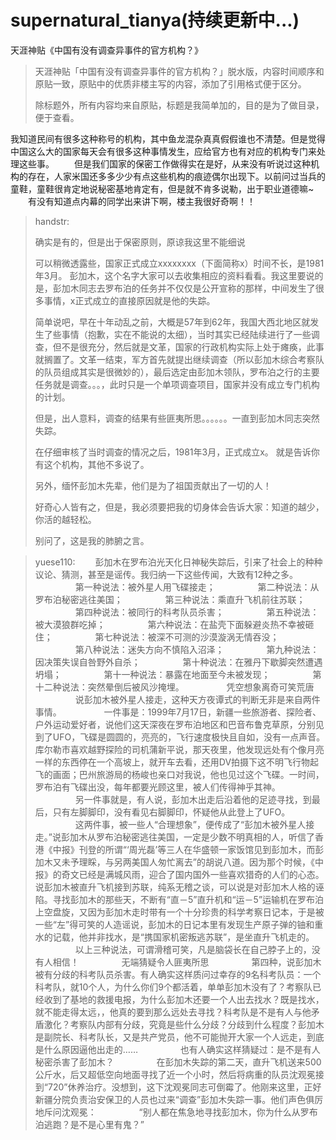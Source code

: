 # supernatural_tianya(持续更新中...)
天涯神贴《中国有没有调查异事件的官方机构？》

>天涯神贴「中国有没有调查异事件的官方机构？」脱水版，内容时间顺序和原贴一致，原贴中的优质非楼主写的内容，添加了引用格式便于区分。
>
>除标题外，所有内容均来自原贴，标题是我简单加的，目的是为了做目录，便于查看。

我知道民间有很多这种称号的机构，其中鱼龙混杂真真假假谁也不清楚。但是觉得中国这么大的国家每天会有很多这种事情发生，应给官方也有对应的机构专门来处理这些事。
　　但是我们国家的保密工作做得实在是好，从来没有听说过这种机构的存在，人家米国还多多少少有点这些机构的痕迹偶尔出现下。以前问过当兵的童鞋，童鞋很肯定地说秘密基地肯定有，但是就不肯多说勒，出于职业道德嘛~
　　有没有知道点内幕的同学出来讲下啊，楼主我很好奇啊！！
  
> handstr:
> 
> 确实是有的，但是出于保密原则，原谅我这里不能细说
> 
> 可以稍微透露些，国家正式成立xxxxxxxx（下面简称x）时间不长，是1981年3月。
> 彭加木，这个名字大家可以去收集相应的资料看看。我这里要说的是，彭加木同志去罗布泊的任务并不仅仅是公开宣称的那样，中间发生了很多事情，x正式成立的直接原因就是他的失踪。 
>
> 简单说吧，早在十年动乱之前，大概是57年到62年，我国大西北地区就发生了些事情（抱歉，实在不能说的太细），当时其实已经陆续进行了一些调查，但不是很充分，然后就是文革，国家的行政机构实际上处于瘫痪，此事就搁置了。文革一结束，军方首先就提出继续调查（所以彭加木综合考察队的队员组成其实是很微妙的），最后选定由彭加木领队，罗布泊之行的主要任务就是调查。。。，此时只是一个单项调查项目，国家并没有成立专门机构的计划。
> 
> 但是，出人意料，调查的结果有些匪夷所思。。。。。。一直到彭加木同志突然失踪。
>
> 在仔细审核了当时调查的情况之后，1981年3月，正式成立x。
> 就是告诉你有这个机构，其他不多说了。
> 
> 另外，缅怀彭加木先辈，他们是为了祖国贡献出了一切的人！
> 
> 好奇心人皆有之，但是，我必须要把我的切身体会告诉大家：知道的越少，你活的越轻松。
> 
> 别问了，这是我的肺腑之言。

> yuese110:
　　彭加木在罗布泊光天化日神秘失踪后，引来了社会上的种种议论、猜测，甚至是谣传。我归纳一下这些传闻，大致有12种之多。
　　
　　 第一种说法：被外星人用飞碟接走；
　　
　　 第二种说法：从罗布泊秘密逃往美国；
　　
　　 第三种说法：乘直升飞机前往苏联；
　　
　　 第四种说法：被同行的科考队员杀害；
　　
　　 第五种说法：被大漠狼群吃掉；
　　
　　 第六种说法：在盐壳下面躲避炎热不幸被砸住；
　　
　　 第七种说法：被深不可测的沙漠漩涡无情吞没；
　　
　　 第八种说法：迷失方向不慎陷入沼泽；
　　
　　 第九种说法：因决策失误自咎野外自杀；
　　
　　 第十种说法：在雅丹下歇脚突然遭遇坍塌；
　　
　　 第十一种说法：暴露在地面至今未被发现；
　　
　　 第十二种说法：突然晕倒后被风沙掩埋。
　　
　　 凭空想象离奇可笑荒唐
　　
　　 说彭加木被外星人接走，这种天方夜谭式的判断无非是来自两件事情。
　　
　　 一件事是：1999年7月17日，新疆一些旅游者、探险者、户外运动爱好者，说他们这天深夜在罗布泊地区和巴音布鲁克草原，分别见到了UFO，飞碟是圆圆的，亮亮的，飞行速度极快且自如，没有一点声音。库尔勒市喜欢越野探险的司机蒲新平说，那天夜里，他发现远处有个像月亮一样的东西停在一个高坡上，就开车去看，还用DV拍摄下这不明飞行物起飞的画面；巴州旅游局的杨峻也亲口对我说，他也见过这个飞碟。一时间，罗布泊有飞碟出没，每年都要光顾这里，被人们传得神乎其神。
　　
　　 另一件事就是，有人说，彭加木出走后沿着他的足迹寻找，到最后，只有左脚脚印，没有看见右脚脚印，怀疑他从此登上了UFO。
　　
　　 这两件事，被一些人“合理想象”，便传成了“彭加木被外星人接走。”说彭加木从罗布泊秘密逃往美国，一定是少数不明真相的人，听信了香港《中报》刊登的所谓“‘周光磊’等三人在华盛顿一家饭馆见到彭加木，而彭加木又未予理睬，与另两美国人匆忙离去”的胡说八道。因为那个时候，《中报》的奇文已经是满城风雨，迎合了国内国外一些喜欢猎奇的人们的心态。说彭加木被直升飞机接到苏联，纯系无稽之谈，可以说是对彭加木人格的诬陷。寻找彭加木的那些天，不断有“直－5”直升机和“运－5”运输机在罗布泊上空盘旋，又因为彭加木走时带有一个十分珍贵的科学考察日记本，于是被一些“左”得可笑的人造谣说，彭加木的日记本里有发现生产原子弹的铀和重水的记载，他并非找水，是“携国家机密叛逃苏联”，是坐直升飞机走的。
　　
　　 以上三种说法，可谓滑稽可笑，凡是脑袋长在自己脖子上的，没有人相信！
　　
　　 无端猜疑令人匪夷所思
　　
　　 第四种，说彭加木被有分歧的科考队员杀害。有人确实这样质问过幸存的9名科考队员：一个科考队，就10个人，为什么你们9个都活着，单单彭加木没有了？考察队已经收到了基地的救援电报，为什么彭加木还要一个人出去找水？既是找水，就不能走得太远，，他真的要到那么远处去寻找？科考队是不是有人与他矛盾激化？考察队内部有分歧，究竟是些什么分歧？分歧到什么程度？彭加木是副院长、科考队长，又是共产党员，他不可能抛开大家一个人远走，到底是什么原因逼他出走的……
　　
　　 也有人确实这样猜疑过：是不是有人秘密杀害了彭加木？
　　
　　 在彭加木失踪的第二天，直升飞机送来500公斤水，后又超低空向地面寻找了近一个小时，然后将病重的队员沈观冕接到“720”休养治疗。没想到，这下沈观冕同志可倒霉了。他刚来这里，正好新疆分院负责治安保卫的人员也过来“调查”彭加木失踪一事。他们声色俱厉地斥问沈观冕：
　　
　　 “别人都在焦急地寻找彭加木，你为什么从罗布泊逃跑？是不是心里有鬼？”
